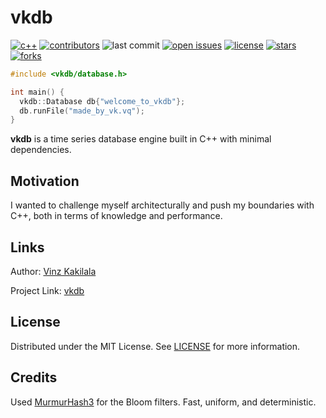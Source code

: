 # vkdb

[![c++](https://img.shields.io/badge/C%2B%2B-%2300599C?logo=cplusplus&logoColor=FFFFFF)](https://cplusplus.com/)
[![contributors](https://img.shields.io/github/contributors/vkayy/vkdb)](https://github.com/vkayy/vkdb/graphs/contributors)
![last commit](https://img.shields.io/github/last-commit/vkayy/vkdb)
[![open issues](https://img.shields.io/github/issues/vkayy/vkdb)](https://github.com/vkayy/vkdb/issues/)
[![license](https://img.shields.io/github/license/vkayy/vkdb.svg)](https://github.com/vkayy/vkdb/blob/main/LICENSE)
[![stars](https://img.shields.io/github/stars/vkayy/vkdb)](https://github.com/vkayy/vkdb/stargazers)
[![forks](https://img.shields.io/github/forks/vkayy/vkdb)](https://github.com/vkayy/vkdb/network/members)

```cpp
#include <vkdb/database.h>

int main() {
  vkdb::Database db{"welcome_to_vkdb"};
  db.runFile("made_by_vk.vq");
}
```

**vkdb** is a time series database engine built in C++ with minimal dependencies.

## Motivation

I wanted to challenge myself architecturally and push my boundaries with C++, both in terms of knowledge and performance.

## Links

Author: [Vinz Kakilala](https://linkedin.com/in/vinzkakilala)

Project Link: [vkdb](https://github.com/vkayy/vkdb)


## License

Distributed under the MIT License. See [LICENSE](https://github.com/vkayy/vkdb/blob/main/LICENSE) for more information.

## Credits

Used [MurmurHash3](https://github.com/aappleby/smhasher/blob/master/src/MurmurHash3.cpp) for the Bloom filters. Fast, uniform, and deterministic.
